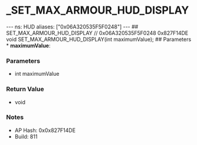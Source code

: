 # _SET_MAX_ARMOUR_HUD_DISPLAY

--- ns: HUD aliases: ["0x06A320535F5F0248"] --- ## SET_MAX_ARMOUR_HUD_DISPLAY  // 0x06A320535F5F0248 0x827F14DE void SET_MAX_ARMOUR_HUD_DISPLAY(int maximumValue);  ## Parameters * **maximumValue**:

### Parameters
* int maximumValue

### Return Value
* void

### Notes
* AP Hash: 0x0x827F14DE
* Build: 811

